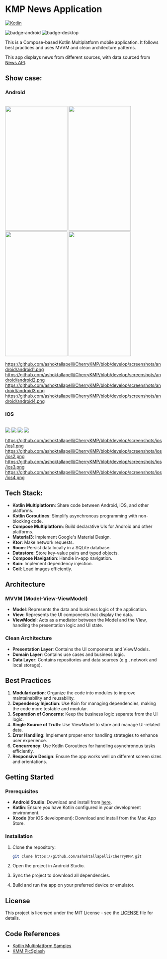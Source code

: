 # KMP News Application

[![Kotlin](https://img.shields.io/badge/Kotlin-2.0.0-blue.svg?style=flat&logo=kotlin)](https://kotlinlang.org)

![badge-android](http://img.shields.io/badge/platform-android-6EDB8D.svg?style=flat) ![badge-desktop](http://img.shields.io/badge/platform-ios-EAEAEA.svg?style=flat)


This is a Compose-based Kotlin Multiplatform mobile application. It follows best practices and uses MVVM and clean architecture patterns.

This app displays news from different sources, with data sourced from [News API](https://newsapi.org/).

## Show case:

### Android

<br>
<img src='./screenshots/android/android1.png' width=200 height=400> <img src='./screenshots/android/android2.png'width=200 height=400> <img src='./screenshots/android/android3.png'width=200 height=400> <img src='./screenshots/android/android4.png'width=200 height=400>
<br>

https://github.com/ashoktallapelli/CherryKMP/blob/develop/screenshots/android/android1.png
https://github.com/ashoktallapelli/CherryKMP/blob/develop/screenshots/android/android2.png
https://github.com/ashoktallapelli/CherryKMP/blob/develop/screenshots/android/android3.png
https://github.com/ashoktallapelli/CherryKMP/blob/develop/screenshots/android/android4.png

### iOS

<br>
<img src='./screenshots/ios/ios1.png'>
<img src='./screenshots/ios/ios2.png'>
<img src='./screenshots/ios/ios3.png'>
<img src='./screenshots/ios/ios4.png'>
<br>

https://github.com/ashoktallapelli/CherryKMP/blob/develop/screenshots/ios/ios1.png
https://github.com/ashoktallapelli/CherryKMP/blob/develop/screenshots/ios/ios2.png
https://github.com/ashoktallapelli/CherryKMP/blob/develop/screenshots/ios/ios3.png
https://github.com/ashoktallapelli/CherryKMP/blob/develop/screenshots/ios/ios4.png


## Tech Stack:

- **Kotlin Multiplatform**: Share code between Android, iOS, and other platforms.
- **Kotlin Coroutines**: Simplify asynchronous programming with non-blocking code.
- **Compose Multiplatform**: Build declarative UIs for Android and other platforms.
- **Material3**: Implement Google's Material Design.
- **Ktor**: Make network requests.
- **Room**: Persist data locally in a SQLite database.
- **Datastore**: Store key-value pairs and typed objects.
- **Compose Navigation**: Handle in-app navigation.
- **Koin**: Implement dependency injection.
- **Coil**: Load images efficiently.

## Architecture

### MVVM (Model-View-ViewModel)

- **Model**: Represents the data and business logic of the application.
- **View**: Represents the UI components that display the data.
- **ViewModel**: Acts as a mediator between the Model and the View, handling the presentation logic and UI state.

### Clean Architecture

- **Presentation Layer**: Contains the UI components and ViewModels.
- **Domain Layer**: Contains use cases and business logic.
- **Data Layer**: Contains repositories and data sources (e.g., network and local storage).

## Best Practices

1. **Modularization**: Organize the code into modules to improve maintainability and reusability.
2. **Dependency Injection**: Use Koin for managing dependencies, making the code more testable and modular.
3. **Separation of Concerns**: Keep the business logic separate from the UI logic.
4. **Single Source of Truth**: Use ViewModel to store and manage UI-related data.
5. **Error Handling**: Implement proper error handling strategies to enhance user experience.
7. **Concurrency**: Use Kotlin Coroutines for handling asynchronous tasks efficiently.
8. **Responsive Design**: Ensure the app works well on different screen sizes and orientations.

## Getting Started

### Prerequisites

- **Android Studio**: Download and install from [here](https://developer.android.com/studio).
- **Kotlin**: Ensure you have Kotlin configured in your development environment.
- **Xcode** (for iOS development): Download and install from the Mac App Store.

### Installation

1. Clone the repository:

    ```bash
    git clone https://github.com/ashoktallapelli/CherryKMP.git
    ```

2. Open the project in Android Studio.

3. Sync the project to download all dependencies.

4. Build and run the app on your preferred device or emulator.


## License

This project is licensed under the MIT License - see the [LICENSE](LICENSE) file for details.

## Code References

- [Kotlin Multiplatform Samples](https://www.jetbrains.com/help/kotlin-multiplatform-dev/multiplatform-samples.html)
- [KMM PicSplash](https://github.com/cvivek07/KMM-PicSplash)